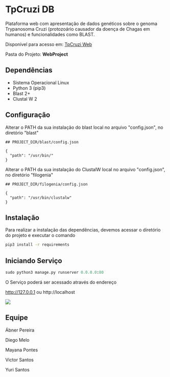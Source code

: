 # TpCruzi DB
Plataforma web com apresentação de dados genéticos sobre o genoma Trypanosoma Cruzi (protozoário causador da doença de Chagas em humanos) e funcionalidades como BLAST.

Disponível para acesso em: [TpCruzi Web](http://tpcruzidb.sytes.net/)

Pasta do Projeto: **WebProject**

## Dependências

- Sistema Operacional Linux
- Python 3 (pip3)
- Blast 2+
- Clustal W 2


## Configuração

Alterar o PATH da sua instalação do blast local no arquivo "config.json", no diretório "blast"

```
## PROJECT_DIR/blast/config.json

{
  "path": "/usr/bin/"
}

```

Alterar o PATH da sua instalação do ClustalW local no arquivo "config.json", no diretório "filogenia"

```
## PROJECT_DIR/filogenia/config.json

{
  "path": "/usr/bin/clustalw"
}

```

## Instalação

Para realizar a instalação das dependências, devemos acessar o diretório do projeto e executar o comando

```bash
pip3 install -r requirements
```


## Iniciando Serviço

```python
sudo python3 manage.py runserver 0.0.0.0:80
```

O Serviço poderá ser acessado através do endereço


http://127.0.0.1 ou http://localhost


![](https://github.com/victorsantosok/abelem/blob/master/Google-Google-Chrome-2021-05-14.gif)


## Equipe
Ábner Pereira

Diego Melo

Mayana Pontes

Victor Santos

Yuri Santos
